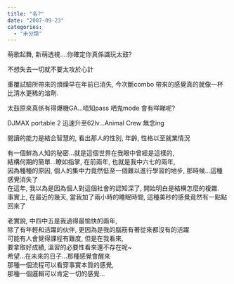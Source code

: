 ```yaml
---
title: "名?"
date: "2007-09-23"
categories: 
  - "未分類"
---
```


萌歌起舞, 新萌透視....你確定你真係識玩太鼓?

不想失去一切就不要太攻於心計

重覆試驗所帶來的煩燥早在年前已消失, 今次斷combo 帶來的感覺真的就像一杯比清水更稀的溶劑.

太鼓原來真係有得爆機GA...唔知pass 哂鬼mode 會有咩睇呢?

DJMAX portable 2 迅速升至62lv...Animal Crew 無念ing

閱讀的能力是結合智慧的, 看出那人的性別, 年齡, 性格以至就業情況

有一個鮮為人知的秘密...就是這個世界在我眼中曾經是這樣的,  
結構何期的簡單...瞭如指掌, 在前兩年, 也就是我中六七的兩年,  
因為種種的原因, 個人的集中力竟然低至一個難以進行學習的地步, 那時候...這種感覺消失了  
在這年, 我以為是因為個人對這個社會的認知深了, 開始明白是結構怎麼的複雜.  
事實上, 在最近的幾天, 當我加了兩小時的睡眠時間, 這種美秒的感覺竟然有一點點回來了

老實說, 中四中五是我過得最愉快的兩年,  
除了有年輕和活躍的伙伴, 更因為是我的腦筋有著從來都沒有的活躍  
可能有人會覺得課程有難度, 但是在我看來,  
要拿取好成績, 溫習的必要性看來還不存在呢~  
希望...在未來的日子...那種感覺會醒來  
那種一個流程可以看穿事實本質的感覺,  
那種一個邏輯可以肯定一切的感覺...
